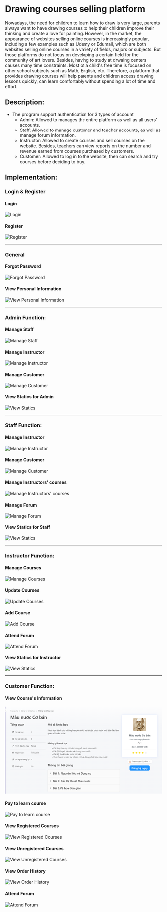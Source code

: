 # Drawing courses selling platform

Nowadays, the need for children to learn how to draw is very large, parents always want to have drawing courses to help their children improve their thinking and create a love for painting. However, in the market, the appearance of websites selling online courses is increasingly popular, including a few examples such as Udemy or Edumall, which are both websites selling online courses in a variety of fields, majors or subjects. But those platforms do not focus on developing a certain field for the community of art lovers. Besides, having to study at drwaing centers causes many time constraints. Most of a child's free time is focused on other school subjects such as Math, English, etc. Therefore, a platform that provides drawing courses will help parents and children access drawing lessons quickly, can learn comfortably without spending a lot of time and effort.

## Description:

- The program support authentication for 3 types of account 
  - Admin: Allowed to manages the entire platform as well as all users' accounts.
  - Staff: Allowed to manage customer and teacher accounts, as well as manage forum information.
  - Instructor: Allowed to create courses and sell courses on the website. Besides, teachers can view reports on the number and revenue earned from courses purchased by customers.
  - Customer: Allowed to log in to the website, then can search and try courses before deciding to buy.

## Implementation:

### Login & Register
#### Login
![Login](readme-assets/login.png)
#### Register
![Register](readme-assets/register.png)

---

### General
#### Forgot Password
![Forgot Password](readme-assets/forgot-password.png)
#### View Personal Information
![View Personal Information](readme-assets/personal-info.png)

---

### Admin Function:
#### Manage Staff
![Manage Staff](readme-assets/manage-staff.png)
#### Manage Instructor
![Manage Instructor](readme-assets/manage-instructor.png)
#### Manage Customer
![Manage Customer](readme-assets/manage-customer.png)
#### View Statics for Admin
![View Statics](readme-assets/statics-admin-staff.png)

---

### Staff Function:
#### Manage Instructor
![Manage Instructor](readme-assets/manage-instructor.png)
#### Manage Customer
![Manage Customer](readme-assets/manage-customer.png)
#### Manage Instructors' courses
![Manage Instructors' courses](readme-assets/staff-manage-course.png)
#### Manage Forum
![Manage Forum](readme-assets/manage-forum.png)
#### View Statics for Staff
![View Statics](readme-assets/statics-admin-staff.png)

---

### Instructor Function:
#### Manage Courses
![Manage Courses](readme-assets/staff-manage-course.png)
#### Update Courses
![Update Courses](readme-assets/update-course.png)
#### Add Course
![Add Course](readme-assets/add-course.png)
#### Attend Forum
![Attend Forum](readme-assets/forum.png)
#### View Statics for Instructor
![View Statics](readme-assets/statics-instructor.png)

---

### Customer Function:
#### View Course's Information
![View Course's Information](readme-assets/course-info.png)
#### Pay to learn course
![Pay to learn course](readme-assets/VNPAY-accounting.png)
#### View Registered Courses
![View Registered Courses](readme-assets/registered-courses.png)
#### View Unregistered Courses
![View Unregistered Courses](readme-assets/unregistered-courses.png)
#### View Order History
![View Order History](readme-assets/order-history.png)
#### Attend Forum
![Attend Forum](readme-assets/forum.png)


